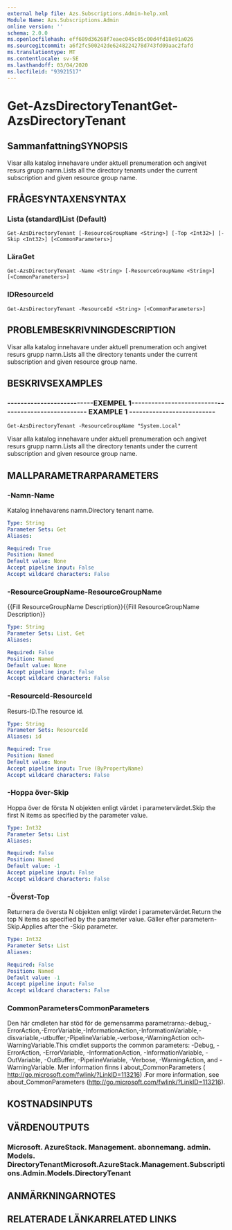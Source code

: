 ```yaml
---
external help file: Azs.Subscriptions.Admin-help.xml
Module Name: Azs.Subscriptions.Admin
online version: ''
schema: 2.0.0
ms.openlocfilehash: eff689d36268f7eaec045c05c00d4fd18e91a026
ms.sourcegitcommit: a6f2fc500242de6248224278d743fd09aac2fafd
ms.translationtype: MT
ms.contentlocale: sv-SE
ms.lasthandoff: 03/04/2020
ms.locfileid: "93921517"
---
```

# <span data-ttu-id="7c80d-101">Get-AzsDirectoryTenant</span><span class="sxs-lookup"><span data-stu-id="7c80d-101">Get-AzsDirectoryTenant</span></span>

## <span data-ttu-id="7c80d-102">Sammanfattning</span><span class="sxs-lookup"><span data-stu-id="7c80d-102">SYNOPSIS</span></span>
<span data-ttu-id="7c80d-103">Visar alla katalog innehavare under aktuell prenumeration och angivet resurs grupp namn.</span><span class="sxs-lookup"><span data-stu-id="7c80d-103">Lists all the directory tenants under the current subscription and given resource group name.</span></span>

## <span data-ttu-id="7c80d-104">FRÅGESYNTAXEN</span><span class="sxs-lookup"><span data-stu-id="7c80d-104">SYNTAX</span></span>

### <span data-ttu-id="7c80d-105">Lista (standard)</span><span class="sxs-lookup"><span data-stu-id="7c80d-105">List (Default)</span></span>
```
Get-AzsDirectoryTenant [-ResourceGroupName <String>] [-Top <Int32>] [-Skip <Int32>] [<CommonParameters>]
```

### <span data-ttu-id="7c80d-106">Lära</span><span class="sxs-lookup"><span data-stu-id="7c80d-106">Get</span></span>
```
Get-AzsDirectoryTenant -Name <String> [-ResourceGroupName <String>] [<CommonParameters>]
```

### <span data-ttu-id="7c80d-107">ID</span><span class="sxs-lookup"><span data-stu-id="7c80d-107">ResourceId</span></span>
```
Get-AzsDirectoryTenant -ResourceId <String> [<CommonParameters>]
```

## <span data-ttu-id="7c80d-108">PROBLEMBESKRIVNING</span><span class="sxs-lookup"><span data-stu-id="7c80d-108">DESCRIPTION</span></span>
<span data-ttu-id="7c80d-109">Visar alla katalog innehavare under aktuell prenumeration och angivet resurs grupp namn.</span><span class="sxs-lookup"><span data-stu-id="7c80d-109">Lists all the directory tenants under the current subscription and given resource group name.</span></span>

## <span data-ttu-id="7c80d-110">BESKRIVS</span><span class="sxs-lookup"><span data-stu-id="7c80d-110">EXAMPLES</span></span>

### <span data-ttu-id="7c80d-111">--------------------------EXEMPEL 1--------------------------</span><span class="sxs-lookup"><span data-stu-id="7c80d-111">-------------------------- EXAMPLE 1 --------------------------</span></span>
```
Get-AzsDirectoryTenant -ResourceGroupName "System.Local"
```

<span data-ttu-id="7c80d-112">Visar alla katalog innehavare under aktuell prenumeration och angivet resurs grupp namn.</span><span class="sxs-lookup"><span data-stu-id="7c80d-112">Lists all the directory tenants under the current subscription and given resource group name.</span></span>

## <span data-ttu-id="7c80d-113">MALLPARAMETRAR</span><span class="sxs-lookup"><span data-stu-id="7c80d-113">PARAMETERS</span></span>

### <span data-ttu-id="7c80d-114">-Namn</span><span class="sxs-lookup"><span data-stu-id="7c80d-114">-Name</span></span>
<span data-ttu-id="7c80d-115">Katalog innehavarens namn.</span><span class="sxs-lookup"><span data-stu-id="7c80d-115">Directory tenant name.</span></span>

```yaml
Type: String
Parameter Sets: Get
Aliases: 

Required: True
Position: Named
Default value: None
Accept pipeline input: False
Accept wildcard characters: False
```

### <span data-ttu-id="7c80d-116">-ResourceGroupName</span><span class="sxs-lookup"><span data-stu-id="7c80d-116">-ResourceGroupName</span></span>
<span data-ttu-id="7c80d-117">{{Fill ResourceGroupName Description}}</span><span class="sxs-lookup"><span data-stu-id="7c80d-117">{{Fill ResourceGroupName Description}}</span></span>

```yaml
Type: String
Parameter Sets: List, Get
Aliases: 

Required: False
Position: Named
Default value: None
Accept pipeline input: False
Accept wildcard characters: False
```

### <span data-ttu-id="7c80d-118">-ResourceId</span><span class="sxs-lookup"><span data-stu-id="7c80d-118">-ResourceId</span></span>
<span data-ttu-id="7c80d-119">Resurs-ID.</span><span class="sxs-lookup"><span data-stu-id="7c80d-119">The resource id.</span></span>

```yaml
Type: String
Parameter Sets: ResourceId
Aliases: id

Required: True
Position: Named
Default value: None
Accept pipeline input: True (ByPropertyName)
Accept wildcard characters: False
```

### <span data-ttu-id="7c80d-120">-Hoppa över</span><span class="sxs-lookup"><span data-stu-id="7c80d-120">-Skip</span></span>
<span data-ttu-id="7c80d-121">Hoppa över de första N objekten enligt värdet i parametervärdet.</span><span class="sxs-lookup"><span data-stu-id="7c80d-121">Skip the first N items as specified by the parameter value.</span></span>

```yaml
Type: Int32
Parameter Sets: List
Aliases: 

Required: False
Position: Named
Default value: -1
Accept pipeline input: False
Accept wildcard characters: False
```

### <span data-ttu-id="7c80d-122">-Överst</span><span class="sxs-lookup"><span data-stu-id="7c80d-122">-Top</span></span>
<span data-ttu-id="7c80d-123">Returnera de översta N objekten enligt värdet i parametervärdet.</span><span class="sxs-lookup"><span data-stu-id="7c80d-123">Return the top N items as specified by the parameter value.</span></span>
<span data-ttu-id="7c80d-124">Gäller efter parametern-Skip.</span><span class="sxs-lookup"><span data-stu-id="7c80d-124">Applies after the -Skip parameter.</span></span>

```yaml
Type: Int32
Parameter Sets: List
Aliases: 

Required: False
Position: Named
Default value: -1
Accept pipeline input: False
Accept wildcard characters: False
```

### <span data-ttu-id="7c80d-125">CommonParameters</span><span class="sxs-lookup"><span data-stu-id="7c80d-125">CommonParameters</span></span>
<span data-ttu-id="7c80d-126">Den här cmdleten har stöd för de gemensamma parametrarna:-debug,-ErrorAction,-ErrorVariable,-InformationAction,-InformationVariable,-disvariable,-utbuffer,-PipelineVariable,-verbose,-WarningAction och-WarningVariable.</span><span class="sxs-lookup"><span data-stu-id="7c80d-126">This cmdlet supports the common parameters: -Debug, -ErrorAction, -ErrorVariable, -InformationAction, -InformationVariable, -OutVariable, -OutBuffer, -PipelineVariable, -Verbose, -WarningAction, and -WarningVariable.</span></span> <span data-ttu-id="7c80d-127">Mer information finns i about_CommonParameters ( http://go.microsoft.com/fwlink/?LinkID=113216) .</span><span class="sxs-lookup"><span data-stu-id="7c80d-127">For more information, see about_CommonParameters (http://go.microsoft.com/fwlink/?LinkID=113216).</span></span>

## <span data-ttu-id="7c80d-128">KOSTNADS</span><span class="sxs-lookup"><span data-stu-id="7c80d-128">INPUTS</span></span>

## <span data-ttu-id="7c80d-129">VÄRDEN</span><span class="sxs-lookup"><span data-stu-id="7c80d-129">OUTPUTS</span></span>

### <span data-ttu-id="7c80d-130">Microsoft. AzureStack. Management. abonnemang. admin. Models. DirectoryTenant</span><span class="sxs-lookup"><span data-stu-id="7c80d-130">Microsoft.AzureStack.Management.Subscriptions.Admin.Models.DirectoryTenant</span></span>

## <span data-ttu-id="7c80d-131">ANMÄRKNINGAR</span><span class="sxs-lookup"><span data-stu-id="7c80d-131">NOTES</span></span>

## <span data-ttu-id="7c80d-132">RELATERADE LÄNKAR</span><span class="sxs-lookup"><span data-stu-id="7c80d-132">RELATED LINKS</span></span>

